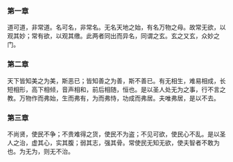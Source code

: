 ### 第一章

道可道，非常道。名可名，非常名。无名天地之始，有名万物之母。故常无欲，以观其妙；常有欲，以观其缴。此两者同出而异名，同谓之玄。玄之又玄，众妙之门。

### 第二章

天下皆知美之为美，斯恶已；皆知善之为善，斯不善已。有无相生，难易相成，长短相形，高下相倾，音声相和，前后相随，恒也。是以圣人处无为之事，行不言之教。万物作而弗始，生而弗有，为而弗恃，功成而弗居。夫唯弗居，是以不去。

### 第三章

不尚贤，使民不争；不贵难得之货，使民不为盗；不见可欲，使民心不乱。是以圣人之治，虚其心，实其腹；弱其志，强其骨。常使民无知无欲，使夫智者不敢为也。为无为，则无不治。

